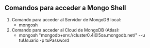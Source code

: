 ## Comandos para acceder a Mongo Shell
1. Comando para acceder al Servidor de MongoDB local:
   - mongosh
2. Comando para acceder al Cloud de MongoDB (Atlas):
   - mongosh "mongodb+srv://cluster0.4i0l5oa.mongodb.net/" --u tuUsuario -p tuPassword